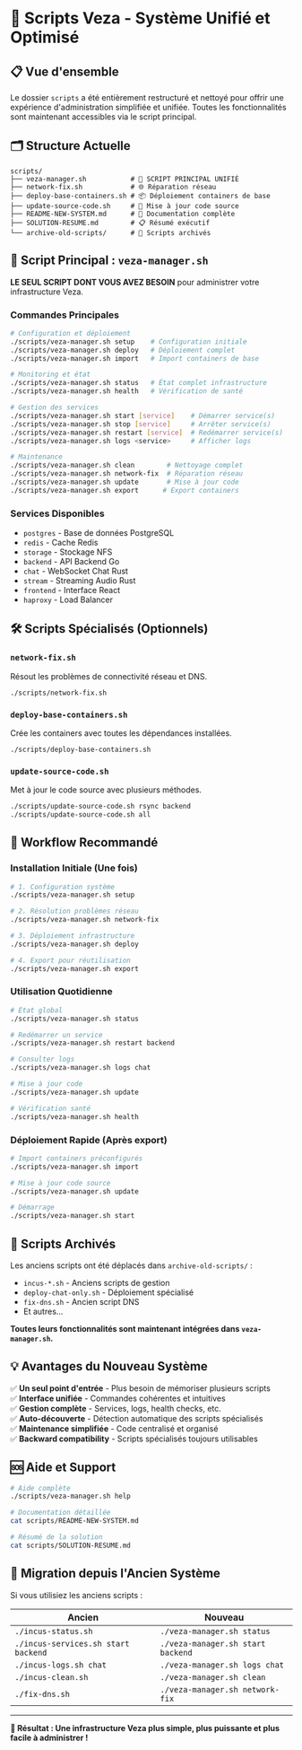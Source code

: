 # 🚀 Scripts Veza - Système Unifié et Optimisé

## 📋 Vue d'ensemble

Le dossier `scripts` a été entièrement restructuré et nettoyé pour offrir une expérience d'administration simplifiée et unifiée. Toutes les fonctionnalités sont maintenant accessibles via le script principal.

## 🗂️ Structure Actuelle

```
scripts/
├── veza-manager.sh           # 🎯 SCRIPT PRINCIPAL UNIFIÉ
├── network-fix.sh            # 🌐 Réparation réseau
├── deploy-base-containers.sh # 📦 Déploiement containers de base
├── update-source-code.sh     # 📝 Mise à jour code source
├── README-NEW-SYSTEM.md      # 📖 Documentation complète
├── SOLUTION-RESUME.md        # 📋 Résumé exécutif
└── archive-old-scripts/      # 📁 Scripts archivés
```

## 🎯 Script Principal : `veza-manager.sh`

**LE SEUL SCRIPT DONT VOUS AVEZ BESOIN** pour administrer votre infrastructure Veza.

### Commandes Principales

```bash
# Configuration et déploiement
./scripts/veza-manager.sh setup    # Configuration initiale
./scripts/veza-manager.sh deploy   # Déploiement complet
./scripts/veza-manager.sh import   # Import containers de base

# Monitoring et état
./scripts/veza-manager.sh status   # État complet infrastructure
./scripts/veza-manager.sh health   # Vérification de santé

# Gestion des services
./scripts/veza-manager.sh start [service]    # Démarrer service(s)
./scripts/veza-manager.sh stop [service]     # Arrêter service(s)
./scripts/veza-manager.sh restart [service]  # Redémarrer service(s)
./scripts/veza-manager.sh logs <service>     # Afficher logs

# Maintenance
./scripts/veza-manager.sh clean        # Nettoyage complet
./scripts/veza-manager.sh network-fix  # Réparation réseau
./scripts/veza-manager.sh update       # Mise à jour code
./scripts/veza-manager.sh export      # Export containers
```

### Services Disponibles

- `postgres` - Base de données PostgreSQL
- `redis` - Cache Redis
- `storage` - Stockage NFS
- `backend` - API Backend Go
- `chat` - WebSocket Chat Rust
- `stream` - Streaming Audio Rust
- `frontend` - Interface React
- `haproxy` - Load Balancer

## 🛠️ Scripts Spécialisés (Optionnels)

### `network-fix.sh`
Résout les problèmes de connectivité réseau et DNS.
```bash
./scripts/network-fix.sh
```

### `deploy-base-containers.sh`
Crée les containers avec toutes les dépendances installées.
```bash
./scripts/deploy-base-containers.sh
```

### `update-source-code.sh`
Met à jour le code source avec plusieurs méthodes.
```bash
./scripts/update-source-code.sh rsync backend
./scripts/update-source-code.sh all
```

## 🚀 Workflow Recommandé

### Installation Initiale (Une fois)
```bash
# 1. Configuration système
./scripts/veza-manager.sh setup

# 2. Résolution problèmes réseau
./scripts/veza-manager.sh network-fix

# 3. Déploiement infrastructure
./scripts/veza-manager.sh deploy

# 4. Export pour réutilisation
./scripts/veza-manager.sh export
```

### Utilisation Quotidienne
```bash
# État global
./scripts/veza-manager.sh status

# Redémarrer un service
./scripts/veza-manager.sh restart backend

# Consulter logs
./scripts/veza-manager.sh logs chat

# Mise à jour code
./scripts/veza-manager.sh update

# Vérification santé
./scripts/veza-manager.sh health
```

### Déploiement Rapide (Après export)
```bash
# Import containers préconfigurés
./scripts/veza-manager.sh import

# Mise à jour code source
./scripts/veza-manager.sh update

# Démarrage
./scripts/veza-manager.sh start
```

## 📁 Scripts Archivés

Les anciens scripts ont été déplacés dans `archive-old-scripts/` :
- `incus-*.sh` - Anciens scripts de gestion
- `deploy-chat-only.sh` - Déploiement spécialisé  
- `fix-dns.sh` - Ancien script DNS
- Et autres...

**Toutes leurs fonctionnalités sont maintenant intégrées dans `veza-manager.sh`.**

## 💡 Avantages du Nouveau Système

✅ **Un seul point d'entrée** - Plus besoin de mémoriser plusieurs scripts  
✅ **Interface unifiée** - Commandes cohérentes et intuitives  
✅ **Gestion complète** - Services, logs, health checks, etc.  
✅ **Auto-découverte** - Détection automatique des scripts spécialisés  
✅ **Maintenance simplifiée** - Code centralisé et organisé  
✅ **Backward compatibility** - Scripts spécialisés toujours utilisables  

## 🆘 Aide et Support

```bash
# Aide complète
./scripts/veza-manager.sh help

# Documentation détaillée
cat scripts/README-NEW-SYSTEM.md

# Résumé de la solution
cat scripts/SOLUTION-RESUME.md
```

## 🔧 Migration depuis l'Ancien Système

Si vous utilisiez les anciens scripts :

| Ancien | Nouveau |
|--------|---------|
| `./incus-status.sh` | `./veza-manager.sh status` |
| `./incus-services.sh start backend` | `./veza-manager.sh start backend` |
| `./incus-logs.sh chat` | `./veza-manager.sh logs chat` |
| `./incus-clean.sh` | `./veza-manager.sh clean` |
| `./fix-dns.sh` | `./veza-manager.sh network-fix` |

---

**🎯 Résultat : Une infrastructure Veza plus simple, plus puissante et plus facile à administrer !** 